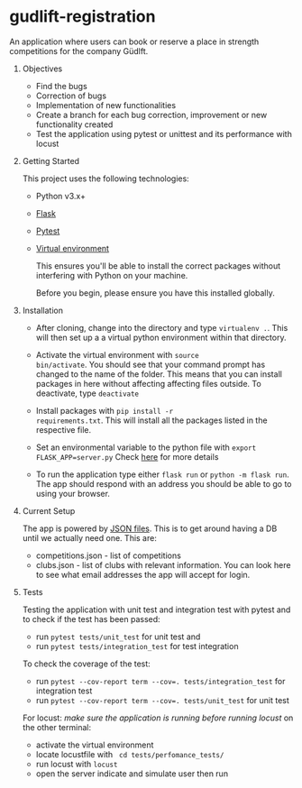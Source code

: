 
# gudlift-registration
An application where users can book or reserve a place in strength competitions for the company Güdlft.

1. Objectives
	- Find the bugs
	- Correction of bugs
	- Implementation of new functionalities
	- Create a branch for each bug correction, improvement or new functionality created
	- Test the application using pytest or unittest and its performance with locust


2. Getting Started

    This project uses the following technologies:

    * Python v3.x+
    * [Flask](https://flask.palletsprojects.com/en/1.1.x/)
    * [Pytest](https://pypi.org/project/pytest/)
    * [Virtual environment](https://virtualenv.pypa.io/en/stable/installation.html)

        This ensures you'll be able to install the correct packages without interfering with Python on your machine.

        Before you begin, please ensure you have this installed globally. 


3. Installation

    - After cloning, change into the directory and type <code>virtualenv .</code>. This will then set up a a virtual python environment within that directory.

    - Activate the virtual environment with <code>source bin/activate</code>. You should see that your command prompt has changed to the name of the folder. This means that you can install packages in here without affecting affecting files outside. To deactivate, type <code>deactivate</code>

    - Install packages with <code>pip install -r requirements.txt</code>. This will install all the packages listed in the respective file.

    - Set an environmental variable to the python file with `export FLASK_APP=server.py` Check [here](https://flask.palletsprojects.com/en/1.1.x/quickstart/#a-minimal-application) for more details

    - To run the application type either <code>flask run</code> or <code>python -m flask run</code>. The app should respond with an address you should be able to go to using your browser.

4. Current Setup

    The app is powered by [JSON files](https://www.tutorialspoint.com/json/json_quick_guide.htm). This is to get around having a DB until we actually need one. This are:
     
    * competitions.json - list of competitions
    * clubs.json - list of clubs with relevant information. You can look here to see what email addresses the app will accept for login.

5. Tests

    Testing the application with unit test and integration test with pytest and to check if the test has been passed:
    
    * run `pytest tests/unit_test` for unit test and
    * run `pytest tests/integration_test` for test integration
    
    To check the coverage of the test:
    * run `pytest --cov-report term --cov=. tests/integration_test` for integration test
    * run `pytest --cov-report term --cov=. tests/unit_test` for unit test
    
    For locust: *make sure the application is running before running locust*
    on the other terminal:
    * activate the virtual environment
    * locate locustfile with ` cd tests/perfomance_tests/`
    * run locust with `locust`
    * open the server indicate and simulate user then run
    
